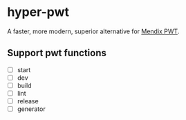 # hyper-pwt

A faster, more modern, superior alternative for [Mendix PWT](https://github.com/mendix/widgets-tools).

## Support pwt functions

- [ ] start
- [ ] dev
- [ ] build
- [ ] lint
- [ ] release
- [ ] generator
